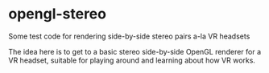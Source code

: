 # opengl-stereo
Some test code for rendering side-by-side stereo pairs a-la VR headsets

The idea here is to get to a basic stereo side-by-side OpenGL renderer for a VR headset, suitable for playing around and learning about how VR works. 
